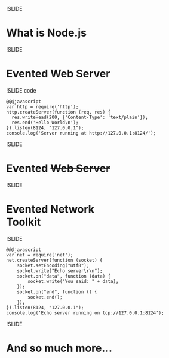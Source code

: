 !SLIDE 

# What is Node.js


!SLIDE

# Evented Web Server


!SLIDE code

    @@@javascript
    var http = require('http');
    http.createServer(function (req, res) {
      res.writeHead(200, {'Content-Type': 'text/plain'});
      res.end('Hello World\n');
    }).listen(8124, "127.0.0.1");
    console.log('Server running at http://127.0.0.1:8124/');


!SLIDE

# Evented <strike>Web Server</strike>


!SLIDE

# Evented Network<br/> Toolkit

!SLIDE

    @@@javascript
    var net = require('net');
    net.createServer(function (socket) {
        socket.setEncoding("utf8");
        socket.write("Echo server\r\n");
        socket.on("data", function (data) {
            socket.write("You said: " + data);
        });
        socket.on("end", function () {
            socket.end();
        });
    }).listen(8124, "127.0.0.1");
    console.log('Echo server running on tcp://127.0.0.1:8124');

!SLIDE

# And so much more…

